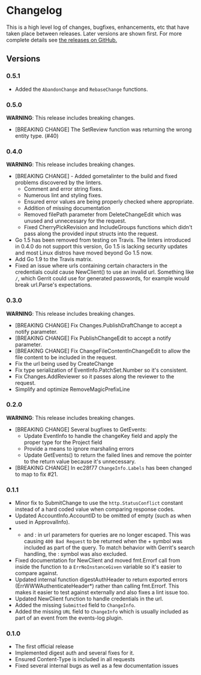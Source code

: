 # Changelog

This is a high level log of changes, bugfixes, enhancements, etc
that have taken place between releases. Later versions are shown
first. For more complete details see
[the releases on GitHub.](https://github.com/andygrunwald/go-gerrit/releases)

## Versions

### 0.5.1

* Added the `AbandonChange` and `RebaseChange` functions.

### 0.5.0

**WARNING**: This release includes breaking changes.

* [BREAKING CHANGE] The SetReview function was returning the wrong
  entity type. (#40)

### 0.4.0

**WARNING**: This release includes breaking changes.

* [BREAKING CHANGE] - Added gometalinter to the build and fixed problems 
  discovered by the linters.
    * Comment and error string fixes.
    * Numerous lint and styling fixes.
    * Ensured error values are being properly checked where appropriate.
    * Addition of missing documentation
    * Removed filePath parameter from DeleteChangeEdit which was unused and 
      unnecessary for the request.
    * Fixed CherryPickRevision and IncludeGroups functions which didn't pass
      along the provided input structs into the request.
* Go 1.5 has been removed from testing on Travis. The linters introduced in 
  0.4.0 do not support this version, Go 1.5 is lacking security updates and
  most Linux distros have moved beyond Go 1.5 now.
* Add Go 1.9 to the Travis matrix.
* Fixed an issue where urls containing certain characters in the credentials
  could cause NewClient() to use an invalid url. Something like `/`, which
  Gerrit could use for generated passwords, for example would break url.Parse's
  expectations.

### 0.3.0

**WARNING**: This release includes breaking changes.

* [BREAKING CHANGE] Fix Changes.PublishDraftChange to accept a notify parameter.
* [BREAKING CHANGE] Fix PublishChangeEdit to accept a notify parameter.
* [BREAKING CHANGE] Fix ChangeFileContentInChangeEdit to allow the file content
  to be included in the request.
* Fix the url being used by CreateChange
* Fix type serialization of EventInfo.PatchSet.Number so it's consistent.
* Fix Changes.AddReviewer so it passes along the reviewer to the request.
* Simplify and optimize RemoveMagicPrefixLine

### 0.2.0

**WARNING**: This release includes breaking changes.

* [BREAKING CHANGE] Several bugfixes to GetEvents:
  * Update EventInfo to handle the changeKey field and apply
    the proper type for the Project field
  * Provide a means to ignore marshaling errors
  * Update GetEvents() to return the failed lines and remove
    the pointer to the return value because it's unnecessary.
* [BREAKING CHANGE] In ec28f77 `ChangeInfo.Labels` has been changed to map
  to fix #21.


### 0.1.1

* Minor fix to SubmitChange to use the `http.StatusConflict` constant
  instead of a hard coded value when comparing response codes.
* Updated AccountInfo.AccountID to be omitted of empty (such as when 
  used in ApprovalInfo).
* + and : in url parameters for queries are no longer escaped. This was
  causing `400 Bad Request` to be returned when the + symbol was
  included as part of the query. To match behavior with Gerrit's search
  handling, the : symbol was also excluded.
* Fixed documentation for NewClient and moved fmt.Errorf call from
  inside the function to a `ErrNoInstanceGiven` variable so it's
  easier to compare against.
* Updated internal function digestAuthHeader to return exported errors
  (ErrWWWAuthenticateHeader*) rather than calling fmt.Errorf. This makes
  it easier to test against externally and also fixes a lint issue too.
* Updated NewClient function to handle credentials in the url.
* Added the missing `Submitted` field to `ChangeInfo`.
* Added the missing `URL` field to `ChangeInfo` which is usually included
  as part of an event from the events-log plugin.

### 0.1.0

* The first official release
* Implemented digest auth and several fixes for it.
* Ensured Content-Type is included in all requests
* Fixed several internal bugs as well as a few documentation issues
